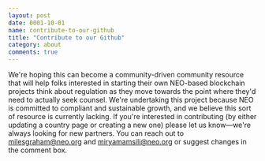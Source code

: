 ```yaml
---
layout: post
date: 0001-10-01
name: contribute-to-our-github
title: "Contribute to our Github"
category: about
comments: true
---
```



We're hoping this can become a community-driven community resource that will help folks interested in starting their own NEO-based blockchain projects think about regulation as they move towards the point where they'd need to actually seek counsel. We're undertaking this project because NEO is committed to compliant and sustainable growth, and we believe this sort of resource is currently lacking. If you're interested in contributing (by either updating a country page or creating a new one) please let us know—we're always looking for new partners. You can reach out to [milesgraham@neo.org](milesgraham@neo.org) and [miryamamsili@neo.org](miryamamsili@neo.org) or suggest changes in the comment box.
